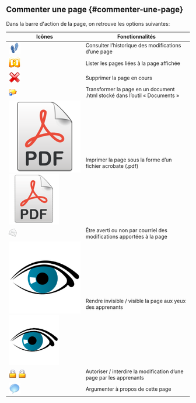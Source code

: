 ## Commenter une page {#commenter-une-page}

Dans la barre d&#039;action de la page, on retrouve les options suivantes:

| Icônes | Fonctionnalités |
| --- | --- |
| ![](../assets/graficos55.png) | Consulter l’historique des modifications d’une page |
| ![](../assets/graficos56.png) | Lister les pages liées à la page affichée |
| ![](../assets/graficos57.png) | Supprimer la page en cours |
| ![](../assets/graficos59.png) | Transformer la page en un document .html stocké dans l’outil « Documents » |
| ![](../assets/image191.svg)![](../assets/image191.png) | Imprimer la page sous la forme d’un fichier acrobate (.pdf) |
| ![](../assets/graficos60.png) | Être averti ou non par courriel des modifications apportées à la page |
| ![](../assets/image190.svg)![](../assets/image190.png) | Rendre invisible / visible la page aux yeux des apprenants |
| ![](../assets/graficos63.png) ![](../assets/graficos62.png) | Autoriser / interdire la modification d’une page par les apprenants |
| ![](../assets/image192.png) | Argumenter à propos de cette page |